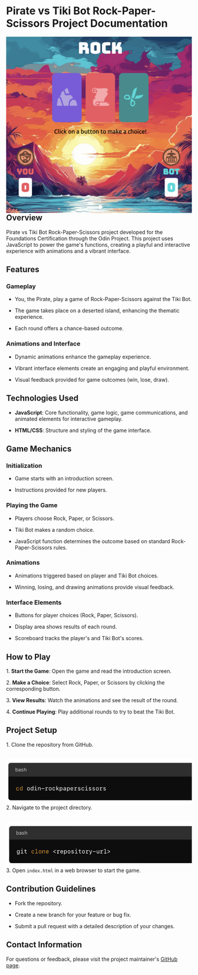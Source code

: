 # Pirate vs Tiki Bot Rock-Paper-Scissors Project Documentation

<img src="assets/images/screenshot.png"
     alt="screenshot"
     style="float: left; margin-right: 10px;" />

## Overview

Pirate vs Tiki Bot Rock-Paper-Scissors project developed for the Foundations Certification through the Odin Project. This project uses JavaScript to power the game's functions, creating a playful and interactive experience with animations and a vibrant interface.

## Features

### Gameplay

- You, the Pirate, play a game of Rock-Paper-Scissors against the Tiki Bot.

- The game takes place on a deserted island, enhancing the thematic experience.

- Each round offers a chance-based outcome.

### Animations and Interface

- Dynamic animations enhance the gameplay experience.

- Vibrant interface elements create an engaging and playful environment.

- Visual feedback provided for game outcomes (win, lose, draw).

## Technologies Used

- **JavaScript**: Core functionality, game logic, game communications, and animated elements for interactive gameplay.

- **HTML/CSS**: Structure and styling of the game interface.

## Game Mechanics

### Initialization

- Game starts with an introduction screen.

- Instructions provided for new players.

### Playing the Game

- Players choose Rock, Paper, or Scissors.

- Tiki Bot makes a random choice.

- JavaScript function determines the outcome based on standard Rock-Paper-Scissors rules.

### Animations

- Animations triggered based on player and Tiki Bot choices.

- Winning, losing, and drawing animations provide visual feedback.

### Interface Elements

- Buttons for player choices (Rock, Paper, Scissors).

- Display area shows results of each round.

- Scoreboard tracks the player's and Tiki Bot's scores.

## How to Play

1\. **Start the Game**: Open the game and read the introduction screen.

2\. **Make a Choice**: Select Rock, Paper, or Scissors by clicking the corresponding button.

3\. **View Results**: Watch the animations and see the result of the round.

4\. **Continue Playing**: Play additional rounds to try to beat the Tiki Bot.

## Project Setup

1\. Clone the repository from GitHub.

   <img src="assets/images/cdrepo.png"
     alt="screenshot"
     style="float: left; margin-right: 10px;" />

2\. Navigate to the project directory.

   <img src="assets/images/gitclone.png"
     alt="screenshot"
     style="float: left; margin-right: 10px;" />

3\. Open `index.html` in a web browser to start the game.

## Contribution Guidelines

- Fork the repository.

- Create a new branch for your feature or bug fix.

- Submit a pull request with a detailed description of your changes.

## Contact Information

For questions or feedback, please visit the project maintainer's [GitHub page](https://github.com/alo77).